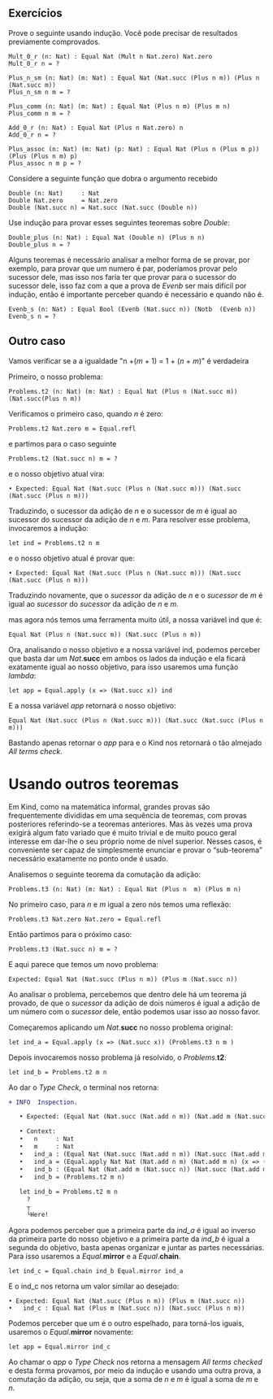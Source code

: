 ## Exercícios

Prove o seguinte usando indução. Você pode precisar de resultados previamente comprovados.

```rust,ignore
Mult_0_r (n: Nat) : Equal Nat (Mult n Nat.zero) Nat.zero
Mult_0_r n = ?

Plus_n_sm (n: Nat) (m: Nat) : Equal Nat (Nat.succ (Plus n m)) (Plus n (Nat.succ m))
Plus_n_sm n m = ?

Plus_comm (n: Nat) (m: Nat) : Equal Nat (Plus n m) (Plus m n)
Plus_comm n m = ?

Add_0_r (n: Nat) : Equal Nat (Plus n Nat.zero) n
Add_0_r n = ?

Plus_assoc (n: Nat) (m: Nat) (p: Nat) : Equal Nat (Plus n (Plus m p)) (Plus (Plus n m) p)
Plus_assoc n m p = ?
```

Considere a seguinte função que dobra o argumento recebido

```rust,ignore
Double (n: Nat)     : Nat
Double Nat.zero     = Nat.zero
Double (Nat.succ n) = Nat.succ (Nat.succ (Double n))
```

Use indução para provar esses seguintes teoremas sobre *Double*:

```rust,ignore
Double_plus (n: Nat) : Equal Nat (Double n) (Plus n n)
Double_plus n = ?
```

Alguns teoremas é necessário analisar a melhor forma de se provar, por exemplo, para provar que um numero é par, poderíamos provar pelo sucessor dele, mas isso nos faria ter que provar para o sucessor do sucessor dele, isso faz com a que a prova de *Evenb* ser mais difícil por indução, então é importante perceber quando é necessário e quando não é.

```rust,ignore
Evenb_s (n: Nat) : Equal Bool (Evenb (Nat.succ n)) (Notb  (Evenb n))
Evenb_s n = ?
```

## Outro caso

Vamos verificar se a a igualdade "n +(*m* + 1) = 1 + (*n* + *m*)" é verdadeira

Primeiro, o nosso problema:

```rust,ignore
Problems.t2 (n: Nat) (m: Nat) : Equal Nat (Plus n (Nat.succ m)) (Nat.succ(Plus n m))
```

Verificamos o primeiro caso, quando *n* é zero:

```rust,ignore
Problems.t2 Nat.zero m = Equal.refl
```

e partimos para o caso seguinte

```rust,ignore
Problems.t2 (Nat.succ n) m = ?
```

e o nosso objetivo atual vira:

```rust,ignore
• Expected: Equal Nat (Nat.succ (Plus n (Nat.succ m))) (Nat.succ (Nat.succ (Plus n m)))
```

Traduzindo, o sucessor da adição de *n* e o sucessor de *m* é igual ao
sucessor do sucessor da adição de *n* e *m*. Para resolver esse problema,
invocaremos a indução:

```rust,ignore
let ind = Problems.t2 n m
```

e o nosso objetivo atual é provar que:

```rust,ignore
• Expected: Equal Nat (Nat.succ (Plus n (Nat.succ m))) (Nat.succ (Nat.succ (Plus n m)))
```

Traduzindo novamente, que o *sucessor* da adição de *n* e o *sucessor* de *m* é igual ao *sucessor* do *sucessor* da adição de *n* e *m*.

mas agora nós temos uma ferramenta muito útil, a nossa variável ind que é:

```rust,ignore
Equal Nat (Plus n (Nat.succ m)) (Nat.succ (Plus n m))
```

Ora, analisando o nosso objetivo e a nossa variável ind, podemos perceber que
basta dar um *Nat*.**succ** em ambos os lados da indução e ela ficará
exatamente igual ao nosso objetivo, para isso usaremos uma função
*lambda*:

```rust,ignore
let app = Equal.apply (x => (Nat.succ x)) ind
```

E a nossa variável *app* retornará o nosso objetivo:

```rust,ignore
Equal Nat (Nat.succ (Plus n (Nat.succ m))) (Nat.succ (Nat.succ (Plus n m)))
```

Bastando apenas retornar o *app* para e o Kind nos retornará o tão almejado
*All terms check*.

# Usando outros teoremas

Em Kind, como na matemática informal, grandes provas são frequentemente divididas em uma sequência de
teoremas, com provas posteriores referindo-se a teoremas anteriores. Mas às vezes uma prova
exigirá algum fato variado que é muito trivial e de muito pouco geral
interesse em dar-lhe o seu próprio nome de nível superior. Nesses casos, é conveniente
ser capaz de simplesmente enunciar e provar o “sub-teorema” necessário exatamente no ponto
onde é usado.

Analisemos o seguinte teorema da comutação da adição:

```rust,ignore
Problems.t3 (n: Nat) (m: Nat) : Equal Nat (Plus n  m) (Plus m n)
```

No primeiro caso, para *n* e *m* igual a zero nós temos uma reflexão:

```rust,ignore
Problems.t3 Nat.zero Nat.zero = Equal.refl
```

Então partimos para o próximo caso:

```rust,ignore
Problems.t3 (Nat.succ n) m = ?
```

E aqui parece que temos um novo problema:

```rust,ignore
Expected: Equal Nat (Nat.succ (Plus n m)) (Plus m (Nat.succ n))
```

Ao analisar o problema, percebemos que dentro dele há um teorema já provado, de
que o *sucessor* da adição de dois números é igual a adição de um número com o
*sucessor* dele, então podemos usar isso ao nosso
favor.

Começaremos aplicando um *Nat*.**succ** no nosso problema original:

```rust,ignore
let ind_a = Equal.apply (x => (Nat.succ x)) (Problems.t3 n m )
```

Depois invocaremos nosso problema já resolvido, o *Problems*.**t2**:

```rust,ignore
let ind_b = Problems.t2 m n
```

Ao dar o *Type Check*, o terminal nos retorna:

```diff
+ INFO  Inspection.

   • Expected: (Equal Nat (Nat.succ (Nat.add n m)) (Nat.add m (Nat.succ n))) 

   • Context: 
   •   n     : Nat 
   •   m     : Nat 
   •   ind_a : (Equal Nat (Nat.succ (Nat.add n m)) (Nat.succ (Nat.add m n))) 
   •   ind_a = (Equal.apply Nat Nat (Nat.add n m) (Nat.add m n) (x => (Nat.succ x)) (Problems.t3 n m)) 
   •   ind_b : (Equal Nat (Nat.add m (Nat.succ n)) (Nat.succ (Nat.add m n))) 
   •   ind_b = (Problems.t2 m n) 
 
   let ind_b = Problems.t2 m n
     ?
     ┬
     └Here!
```

Agora podemos perceber que a primeira parte da *ind_a* é igual ao inverso da
primeira parte do nosso
objetivo e a primeira parte da *ind_b* é igual a segunda do objetivo, basta
apenas organizar e juntar as partes necessárias. Para isso usaremos a
*Equal*.**mirror** e a *Equal*.**chain**.

```rust,ignore
let ind_c = Equal.chain ind_b Equal.mirror ind_a
```

E o ind_c nos retorna um valor similar ao desejado:

```rust,ignore
• Expected: Equal Nat (Nat.succ (Plus n m)) (Plus m (Nat.succ n))
•   ind_c : Equal Nat (Plus m (Nat.succ n)) (Nat.succ (Plus n m))
```

Podemos perceber que um é o outro espelhado, para torná-los iguais, usaremos o
*Equal*.**mirror** novamente:

```rust,ignore
let app = Equal.mirror ind_c
```

Ao chamar o *app* o *Type Check* nos retorna a mensagem *All terms checked* e
desta forma provamos, por meio da indução e usando uma outra prova, a comutação
da adição, ou seja, que a soma de *n* e *m* é igual a soma de *m* e *n*.
